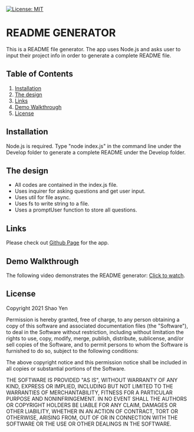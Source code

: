 [![License: MIT](https://img.shields.io/badge/License-MIT-yellow.svg)](https://opensource.org/licenses/MIT)

# README GENERATOR

This is a README file generator. The app uses Node.js and asks user to input their project info in order to generate a complete README file.

## Table of Contents
1. [Installation](#installation)
2. [The design](#design)
3. [Links](#links)
4. [Demo Walkthrough](#walthrough)
5. [License](#license)

<a name="installation"></a>

## Installation

Node.js is required. Type "node index.js" in the command line under the Develop folder to generate a complete README under the Develop folder.

<a name="design"></a>

## The design

* All codes are contained in the index.js file.
* Uses inquirer for asking questions and get user input.
* Uses util for file async.
* Uses fs to write string to a file.
* Uses a promptUser function to store all questions.

<a name="links"></a>

## Links

Please check out [Github Page](https://github.com/shaotangyen/README-Generator) for the app.

<a name="walthrough"></a>

## Demo Walkthrough

The following video demonstrates the README generator: [Click to watch](https://drive.google.com/file/d/1Jq87RZKCRHIkigOxiSuVjELqQ70VcJfa/view?usp=sharing).

<a name="license"></a>

## License

Copyright 2021 Shao Yen

Permission is hereby granted, free of charge, to any person obtaining a copy of this software and associated documentation files (the "Software"), to deal in the Software without restriction, including without limitation the rights to use, copy, modify, merge, publish, distribute, sublicense, and/or sell copies of the Software, and to permit persons to whom the Software is furnished to do so, subject to the following conditions:

The above copyright notice and this permission notice shall be included in all copies or substantial portions of the Software.

THE SOFTWARE IS PROVIDED "AS IS", WITHOUT WARRANTY OF ANY KIND, EXPRESS OR IMPLIED, INCLUDING BUT NOT LIMITED TO THE WARRANTIES OF MERCHANTABILITY, FITNESS FOR A PARTICULAR PURPOSE AND NONINFRINGEMENT. IN NO EVENT SHALL THE AUTHORS OR COPYRIGHT HOLDERS BE LIABLE FOR ANY CLAIM, DAMAGES OR OTHER LIABILITY, WHETHER IN AN ACTION OF CONTRACT, TORT OR OTHERWISE, ARISING FROM, OUT OF OR IN CONNECTION WITH THE SOFTWARE OR THE USE OR OTHER DEALINGS IN THE SOFTWARE.